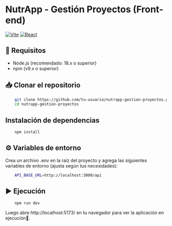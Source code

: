# NutrApp - Gestión Proyectos (Front-end)

[![Vite](https://img.shields.io/badge/vite-%23646CFF.svg?style=for-the-badge&logo=vite&logoColor=white)](https://vitejs.dev/)
[![React](https://img.shields.io/badge/react-%2320232a.svg?style=for-the-badge&logo=react&logoColor=%2361DAFB)](https://reactjs.org/)

## 🚀 Requisitos

- Node.js (recomendado: 18.x o superior)
- npm (v9.x o superior)

## 📥 Clonar el repositorio

```bash
    git clone https://github.com/tu-usuario/nutrapp-gestion-proyectos.git
    cd nutrapp-gestion-proyectos
```

## Instalación de dependencias

```bash
    npm install
```
## ⚙️ Variables de entorno
Crea un archivo .env en la raíz del proyecto y agrega las siguientes variables de entorno (ajusta según tus necesidades):
```bash
    API_BASE_URL=http://localhost:3000/api
```

## ▶️ Ejecución
```bash
    npm run dev
```
Luego abre http://localhost:5173/ en tu navegador para ver la aplicación en ejecución🚀.